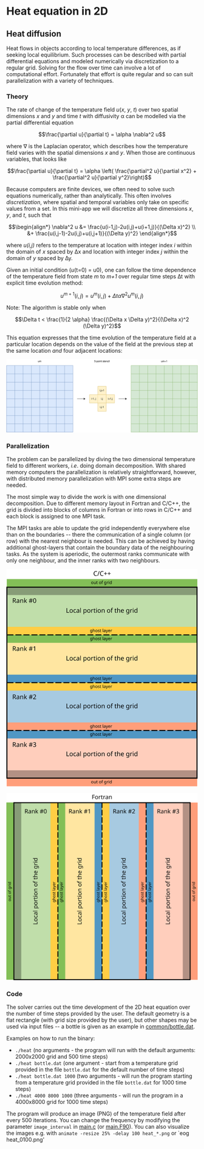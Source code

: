 <!-- Adapted from material by ENCCS -->

# Heat equation in 2D

## Heat diffusion

Heat flows in objects according to local temperature differences, as if seeking local equilibrium.
Such processes can be described with partial differential equations and modeled numerically
via discretization to a regular grid. Solving for the flow over time can involve a lot of
computational effort. Fortunately that effort is quite regular and so can suit parallelization
with a variety of techniques.

### Theory

The rate of change of the temperature field *u*(*x*, *y*, *t*) over two spatial
dimensions *x* and *y* and time *t*
with diffusivity α can be modelled via the partial differential equation

<!-- Equation
\frac{\partial u}{\partial t} = \alpha \nabla^2 u
-->
$$\frac{\partial u}{\partial t} = \alpha \nabla^2 u$$

where ∇ is the Laplacian operator, which describes how
the temperature field varies with the spatial dimensions *x* and
*y*. When those are continuous variables, that looks like

<!-- Equation
   \frac{\partial u}{\partial t} = \alpha \left( \frac{\partial^2 u}{\partial x^2} + \frac{\partial^2 u}{\partial y^2}\right)
-->
$$\frac{\partial u}{\partial t} = \alpha \left( \frac{\partial^2 u}{\partial x^2} + \frac{\partial^2 u}{\partial y^2}\right)$$

Because computers are finite devices, we often need to solve such
equations numerically, rather than analytically.
This often involves *discretization*, where spatial and temporal
variables only take on specific values from a set.
In this mini-app we will discretize all three dimensions *x*, *y*, and
*t*, such that

<!-- Equation
\begin{align*}
\nabla^2 u  &= \frac{u(i-1,j)-2u(i,j)+u(i+1,j)}{(\Delta x)^2} \\
 &+ \frac{u(i,j-1)-2u(i,j)+u(i,j+1)}{(\Delta y)^2}
\end{align*}
-->
```math
\begin{align*}
\nabla^2 u  &= \frac{u(i-1,j)-2u(i,j)+u(i+1,j)}{(\Delta x)^2} \\
 &+ \frac{u(i,j-1)-2u(i,j)+u(i,j+1)}{(\Delta y)^2}
\end{align*}
```

where *u(i,j)* refers to the temperature at location with
integer index *i* within the domain of *x* spaced by ∆x and location
with integer index *j* within the
domain of *y* spaced by ∆y.

Given an initial condition (*u*(t=0) = u0), one can follow the time
dependence of the temperature field from state *m* to *m+1* over
regular time steps ∆t with explicit
time evolution method:

<!-- Equation
u^{m+1}(i,j) = u^m(i,j) + \Delta t \alpha \nabla^2 u^m(i,j)
-->
$$u^{m+1}(i,j) = u^m(i,j) + \Delta t \alpha \nabla^2 u^m(i,j)$$

Note: The algorithm is stable only when

<!-- Equation
\Delta t < \frac{1}{2 \alpha} \frac{(\Delta x \Delta y)^2}{(\Delta x)^2 (\Delta y)^2}
-->
$$\Delta t < \frac{1}{2 \alpha} \frac{(\Delta x \Delta y)^2}{(\Delta x)^2 (\Delta y)^2}$$

This equation expresses that the time evolution of the temperature
field at a particular location depends on the value of the field at
the previous step at the same location *and* four adjacent locations:

![img](img/stencil.svg)

### Parallelization

The problem can be parallelized by diving the two dimensional
temperature field to different workers, *i.e*. doing domain
decomposition. With shared memory computers the parallelization is
relatively straightforward, however, with distributed memory
parallelization with MPI some extra steps are needed.

The most simple way to divide the work is with one dimensional decomposition. Due to different
memory layout in Fortran and C/C++, the grid is divided into blocks of columns
in Fortran or into rows in C/C++ and each block is assigned to one
MPI task.

The MPI tasks are able to update the grid independently everywhere else than
on the boundaries -- there the communication of a single column (or row) with
the nearest neighbour is needed. This can be achieved by having additional
ghost-layers that contain the boundary data of the neighbouring tasks. As the
system is aperiodic, the outermost ranks communicate with only one neighbour,
and the inner ranks with two neighbours.

![domain decomposition C](img/domain-decomposition-c.svg)

![domain decomposition Fortran](img/domain-decomposition-fortran.svg)


### Code

The solver carries out the time development of the 2D heat equation over the
number of time steps provided by the user. The default geometry is a flat
rectangle (with grid size provided by the user), but other shapes may be used
via input files -- a bottle is given as an example in
[common/bottle.dat](common/bottle.dat).

Examples on how to run the binary:
- `./heat`  (no arguments - the program will run with the default arguments:
             2000x2000 grid and 500 time steps)
- `./heat bottle.dat` (one argument - start from a temperature grid provided
                       in the file `bottle.dat` for the default number of time
                       steps)
- `./heat bottle.dat 1000` (two arguments - will run the program starting from
                            a temperature grid provided in the file
                            `bottle.dat` for 1000 time steps)
- `./heat 4000 8000 1000` (three arguments - will run the program in a
                           4000x8000 grid for 1000 time steps)

The program will produce an image (PNG) of the temperature field after every
500 iterations. You can change the frequency by modifying the parameter
`image_interval` in [main.c](cpp/main.cpp) (or [main.F90](fortran/main.F90)).
You can also visualize the images e.g. with
`animate -resize 25% -delay 100 heat_*.png`
or
`eog heat_0100.png'

